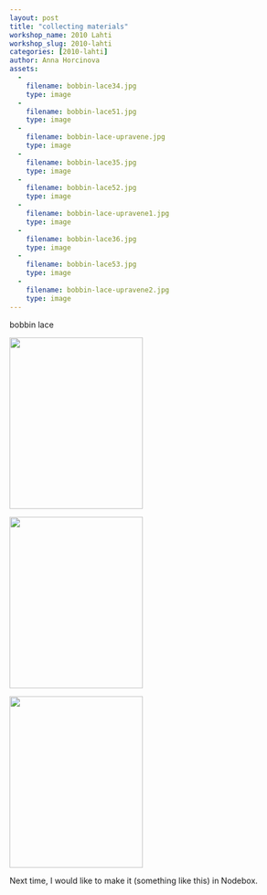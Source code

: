```yaml
---
layout: post
title: "collecting materials"
workshop_name: 2010 Lahti
workshop_slug: 2010-lahti
categories: [2010-lahti]
author: Anna Horcinova
assets:
  -
    filename: bobbin-lace34.jpg
    type: image
  -
    filename: bobbin-lace51.jpg
    type: image
  -
    filename: bobbin-lace-upravene.jpg
    type: image
  -
    filename: bobbin-lace35.jpg
    type: image
  -
    filename: bobbin-lace52.jpg
    type: image
  -
    filename: bobbin-lace-upravene1.jpg
    type: image
  -
    filename: bobbin-lace36.jpg
    type: image
  -
    filename: bobbin-lace53.jpg
    type: image
  -
    filename: bobbin-lace-upravene2.jpg
    type: image
---
```

bobbin lace                                                                                                                                 



<a href="http://workshops.nodebox.net/2010/wp-content/uploads/bobbin-lace36.jpg"><img src="http://workshops.nodebox.net/2010/wp-content/uploads/bobbin-lace36-233x300.jpg" alt="" title="bobbin lace3" width="233" height="300" class="alignnone size-medium wp-image-382" /></a>

<a href="http://workshops.nodebox.net/2010/wp-content/uploads/bobbin-lace53.jpg"><img src="http://workshops.nodebox.net/2010/wp-content/uploads/bobbin-lace53-233x300.jpg" alt="" title="bobbin lace5" width="233" height="300" class="alignnone size-medium wp-image-383" /></a>

<a href="http://workshops.nodebox.net/2010/wp-content/uploads/bobbin-lace-upravene2.jpg"><img src="http://workshops.nodebox.net/2010/wp-content/uploads/bobbin-lace-upravene2-233x300.jpg" alt="" title="bobbin lace-upravene" width="233" height="300" class="alignnone size-medium wp-image-384" /></a>

Next time, I would like to make it (something like this) in Nodebox.

